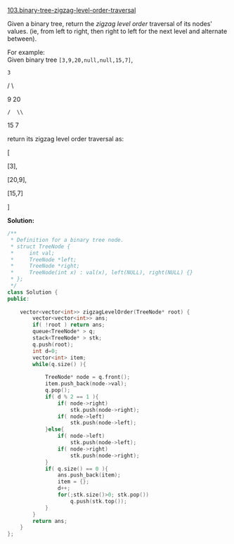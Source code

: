[103.binary-tree-zigzag-level-order-traversal](https://leetcode.com/problems/binary-tree-zigzag-level-order-traversal/)  

Given a binary tree, return the _zigzag level order_ traversal of its nodes' values. (ie, from left to right, then right to left for the next level and alternate between).

For example:  
Given binary tree `[3,9,20,null,null,15,7]`,  

  
    3
  
   / \\
  
  9  20
  
    /  \\
  
   15   7
  

return its zigzag level order traversal as:  

  
\[
  
  \[3\],
  
  \[20,9\],
  
  \[15,7\]
  
\]  



**Solution:**  

```cpp
/**
 * Definition for a binary tree node.
 * struct TreeNode {
 *     int val;
 *     TreeNode *left;
 *     TreeNode *right;
 *     TreeNode(int x) : val(x), left(NULL), right(NULL) {}
 * };
 */
class Solution {
public:
    
    vector<vector<int>> zigzagLevelOrder(TreeNode* root) {
        vector<vector<int>> ans;
        if( !root ) return ans;
        queue<TreeNode* > q;
        stack<TreeNode* > stk;
        q.push(root);
        int d=0;
        vector<int> item;
        while(q.size() ){
            
            TreeNode* node = q.front();
            item.push_back(node->val);
            q.pop();
            if( d % 2 == 1 ){
                if( node->right)
                    stk.push(node->right);
                if( node->left)
                    stk.push(node->left);
            }else{
                if( node->left)
                    stk.push(node->left);
                if( node->right)
                    stk.push(node->right);
            }
            if( q.size() == 0 ){
                ans.push_back(item);
                item = {};
                d++;
                for(;stk.size()>0; stk.pop())
                    q.push(stk.top());
            }
        }
        return ans;
    }
};
```
      